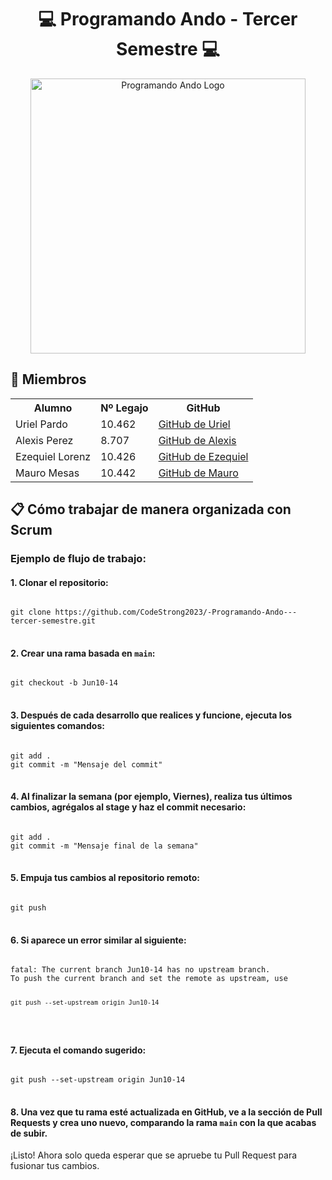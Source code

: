 <h1 align="center">💻 Programando Ando - Tercer Semestre 💻</h1>

<p align="center">
  <img src="https://github.com/CodeStrong2023/Programando-Ando-Segundo-Semestre/assets/132927111/64de069f-8c71-4a0c-a9fe-6f36b8bb3ec4" alt="Programando Ando Logo" width="440px">
</p>

<h2>👥 Miembros</h2>
<table>
  <tr>
    <th>Alumno</th>
    <th>Nº Legajo</th>
    <th>GitHub</th>
  </tr>
  <tr>
    <td>Uriel Pardo</td>
    <td>10.462</td>
    <td><a href="https://github.com/UrielPardo" target="_blank">GitHub de Uriel</a></td>
  </tr>
  <tr>
    <td>Alexis Perez</td>
    <td>8.707</td>
    <td><a href="https://github.com/Alitoo27" target="_blank">GitHub de Alexis</a></td>
  </tr>
  <tr>
    <td>Ezequiel Lorenz</td>
    <td>10.426</td>
    <td><a href="https://github.com/ezelorenz" target="_blank">GitHub de Ezequiel</a></td>
  </tr>
  <tr>
    <td>Mauro Mesas</td>
    <td>10.442</td>
    <td><a href="https://github.com/mauromesas" target="_blank">GitHub de Mauro</a></td>
  </tr>
</table>

<h2>📋 Cómo trabajar de manera organizada con Scrum</h2>

<h3>Ejemplo de flujo de trabajo:</h3>

<h4>1. Clonar el repositorio:</h4>
<pre>
<code>
git clone https://github.com/CodeStrong2023/-Programando-Ando---tercer-semestre.git
</code>
</pre>

<h4>2. Crear una rama basada en <code>main</code>:</h4>
<pre>
<code>
git checkout -b Jun10-14
</code>
</pre>

<h4>3. Después de cada desarrollo que realices y funcione, ejecuta los siguientes comandos:</h4>
<pre>
<code>
git add .
git commit -m "Mensaje del commit"
</code>
</pre>

<h4>4. Al finalizar la semana (por ejemplo, Viernes), realiza tus últimos cambios, agrégalos al stage y haz el commit necesario:</h4>
<pre>
<code>
git add .
git commit -m "Mensaje final de la semana"
</code>
</pre>

<h4>5. Empuja tus cambios al repositorio remoto:</h4>
<pre>
<code>
git push
</code>
</pre>

<h4>6. Si aparece un error similar al siguiente:</h4>
<pre>
<code>
fatal: The current branch Jun10-14 has no upstream branch.
To push the current branch and set the remote as upstream, use

    git push --set-upstream origin Jun10-14
</code>
</pre>

<h4>7. Ejecuta el comando sugerido:</h4>
<pre>
<code>
git push --set-upstream origin Jun10-14
</code>
</pre>

<h4>8. Una vez que tu rama esté actualizada en GitHub, ve a la sección de Pull Requests y crea uno nuevo, comparando la rama <code>main</code> con la que acabas de subir.</h4>

<p>¡Listo! Ahora solo queda esperar que se apruebe tu Pull Request para fusionar tus cambios.</p>
